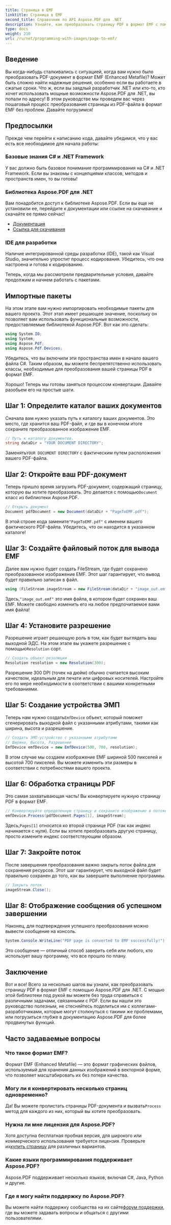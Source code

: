 ```yaml
---
title: Страница в EMF
linktitle: Страница в EMF
second_title: Справочник по API Aspose.PDF для .NET
description: Узнайте, как преобразовать страницу PDF в формат EMF с помощью этого пошагового руководства с использованием Aspose.PDF для .NET. Идеально подходит для разработчиков.
type: docs
weight: 210
url: /ru/net/programming-with-images/page-to-emf/
---
```

## Введение

Вы когда-нибудь сталкивались с ситуацией, когда вам нужно было преобразовать PDF-документ в формат EMF (Enhanced Metafile)? Может быть сложно найти надежные решения, особенно если вы работаете в сжатые сроки. Что ж, если вы заядлый разработчик .NET или кто-то, кто хочет использовать мощные возможности Aspose.PDF для .NET, вы попали по адресу! В этом руководстве мы проведем вас через пошаговый процесс преобразования страницы из PDF-файла в формат EMF без проблем. Давайте погрузимся!

## Предпосылки

Прежде чем перейти к написанию кода, давайте убедимся, что у вас есть все необходимое для начала работы:

### Базовые знания C# и .NET Framework
У вас должно быть базовое понимание программирования на C# и .NET Framework. Если вы знакомы с концепциями классов, методов и пространств имен, то вы готовы!

### Библиотека Aspose.PDF для .NET
Вам понадобится доступ к библиотеке Aspose.PDF. Если вы еще не установили ее, перейдите к документации или ссылке на скачивание и скачайте ее прямо сейчас!

- [Документация](https://reference.aspose.com/pdf/net/)
- [Ссылка для скачивания](https://releases.aspose.com/pdf/net/)

### IDE для разработки
Наличие интегрированной среды разработки (IDE), такой как Visual Studio, значительно упростит процесс кодирования. Убедитесь, что она настроена и готова к кодированию.

Теперь, когда мы рассмотрели предварительные условия, давайте продолжим и начнем работать с пакетами.

## Импортные пакеты

На этом этапе вам нужно импортировать необходимые пакеты для вашего проекта. Этот этап имеет решающее значение, поскольку он позволяет вам использовать функциональные возможности, предоставляемые библиотекой Aspose.PDF. Вот как это сделать:

```csharp
using System.IO;
using System;
using Aspose.Pdf;
using Aspose.Pdf.Devices;
```

Убедитесь, что вы включили эти пространства имен в начало вашего файла C#. Таким образом, вы можете беспрепятственно использовать классы, необходимые для преобразования вашей страницы PDF в формат EMF.

Хорошо! Теперь мы готовы заняться процессом конвертации. Давайте разобьем его на простые шаги.

## Шаг 1: Определите каталог ваших документов

Сначала вам нужно указать путь к каталогу ваших документов. Это место, где хранится ваш PDF-файл, и где вы в конечном итоге сохраните преобразованное изображение EMF.

```csharp
// Путь к каталогу документов.
string dataDir = "YOUR DOCUMENT DIRECTORY";
```

 Заменять`YOUR DOCUMENT DIRECTORY` с фактическим путем расположения вашего PDF-файла.

## Шаг 2: Откройте ваш PDF-документ

 Теперь пришло время загрузить PDF-документ, содержащий страницу, которую вы хотите преобразовать. Это делается с помощью`Document` класс из библиотеки Aspose.PDF.

```csharp
// Открыть документ
Document pdfDocument = new Document(dataDir + "PageToEMF.pdf");
```

 В этой строке кода замените`"PageToEMF.pdf"` с именем вашего фактического PDF-файла. Убедитесь, что он находится в указанном каталоге!

## Шаг 3: Создайте файловый поток для вывода EMF

Далее вам нужно будет создать FileStream, где будет сохранено преобразованное изображение EMF. Этот шаг гарантирует, что вывод будет правильно записан в файл.

```csharp
using (FileStream imageStream = new FileStream(dataDir + "image_out.emf", FileMode.Create))
```

 Здесь,`"image_out.emf"` это имя файла, в котором будет сохранен ваш EMF. Можете свободно изменить его на любое предпочитаемое вами имя файла!

## Шаг 4: Установите разрешение

 Разрешение играет решающую роль в том, как будет выглядеть ваш выходной ЭДС. На этом этапе вы укажете разрешение с помощью`Resolution` сорт.

```csharp
// Создать объект резолюции
Resolution resolution = new Resolution(300);
```

Разрешение 300 DPI (точек на дюйм) обычно считается высоким качеством, идеальным для печати или цифровых носителей. Настройте его по мере необходимости в соответствии с вашими конкретными требованиями.

## Шаг 5: Создание устройства ЭМП

 Теперь нам нужно создать`EmfDevice` объект, который поможет сгенерировать выходной файл с указанными атрибутами, такими как ширина, высота и разрешение.

```csharp
// Создать ЭМП-устройство с указанными атрибутами
// Ширина, Высота, Разрешение
EmfDevice emfDevice = new EmfDevice(500, 700, resolution);
```

В этом случае мы создаем изображение EMF шириной 500 пикселей и высотой 700 пикселей. Вы можете изменить эти размеры в соответствии с потребностями вашего проекта.

## Шаг 6: Обработка страницы PDF

Это самая захватывающая часть! Вы конвертируете нужную страницу PDF в формат EMF. 

```csharp
// Конвертируйте определенную страницу и сохраните изображение в потоке
emfDevice.Process(pdfDocument.Pages[1], imageStream);
```

 Здесь,`Pages[1]` относится ко второй странице PDF (так как индекс начинается с нуля). Если вы хотите преобразовать другую страницу, просто измените индекс соответствующим образом.

## Шаг 7: Закройте поток

После завершения преобразования важно закрыть поток файла для сохранения ресурсов. Этот шаг гарантирует, что выходной файл будет правильно сохранен до того, как вы завершите выполнение программы.

```csharp
// Закрыть поток
imageStream.Close();
```

## Шаг 8: Отображение сообщения об успешном завершении

Наконец, для подтверждения успешного преобразования можно вывести сообщение на консоль.

```csharp
System.Console.WriteLine("PDF page is converted to EMF successfully!");
```

Это сообщение — отличный способ заверить себя или любого, кто использует вашу программу, что все прошло по плану.

## Заключение

Вот и все! Всего за несколько шагов вы узнали, как преобразовать страницу PDF в формат EMF с помощью Aspose.PDF для .NET. С мощью этой библиотеки под рукой вы можете без труда справиться с различными задачами, связанными с PDF. Если вы нашли это руководство полезным, не стесняйтесь поделиться им с коллегами-разработчиками, которые могут столкнуться с такими же проблемами, или погрузиться глубже в документацию Aspose.PDF для более продвинутых функций.

## Часто задаваемые вопросы

### Что такое формат EMF?
Формат EMF (Enhanced Metafile) — это формат графических файлов, используемый для хранения данных изображений в векторной форме, что позволяет масштабировать их без потери качества.

### Могу ли я конвертировать несколько страниц одновременно?
 Да! Вы можете пролистать страницы PDF-документа и вызвать`Process` метод для каждого из них, который вы хотите преобразовать.

### Нужна ли мне лицензия для Aspose.PDF?
 Хотя доступна бесплатная пробная версия, для широкого или коммерческого использования требуется лицензия. Проверьте их[купить страницу](https://purchase.aspose.com/buy) для различных вариантов.

### Какие языки программирования поддерживает Aspose.PDF?
Aspose.PDF поддерживает несколько языков, включая C#, Java, Python и другие.

### Где я могу найти поддержку по Aspose.PDF?
 Вы можете найти поддержку сообщества на их сайте[форум поддержки](https://forum.aspose.com/c/pdf/10), где вы можете задавать вопросы и общаться с другими пользователями.
